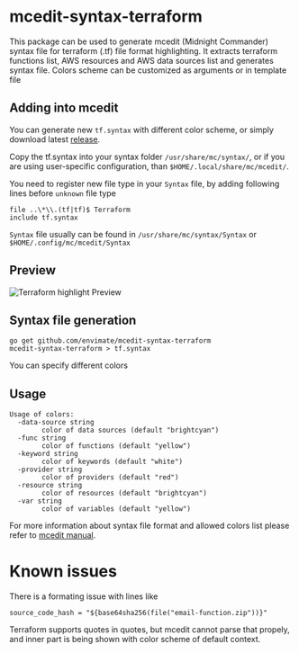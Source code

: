 # mcedit-syntax-terraform

This package can be used to generate mcedit (Midnight Commander) syntax file for terraform (.tf) file format highlighting.
It extracts terraform functions list, AWS resources and AWS data sources list and generates syntax file.
Colors scheme can be customized as arguments or in template file

## Adding into mcedit
You can generate new `tf.syntax` with different color scheme, or simply download latest [release](../../releases/download/v0.1/tf.syntax).

Copy the tf.syntax into your syntax folder `/usr/share/mc/syntax/`, or if you are using user-specific configuration, than `$HOME/.local/share/mc/mcedit/`.

You need to register new file type in your `Syntax` file, by adding following lines before `unknown` file type

    file ..\*\\.(tf|tf)$ Terraform
    include tf.syntax

`Syntax` file usually can be found in `/usr/share/mc/syntax/Syntax` or `$HOME/.config/mc/mcedit/Syntax`

## Preview

![Terraform highlight Preview](https://gist.githubusercontent.com/spirius/8cd532841e612c55deae244c7eef9180/raw/f8fbf7cf12d81a3daea555b339f8f40d3765ec1d/terraform-syntax-preview.png)

## Syntax file generation

    go get github.com/envimate/mcedit-syntax-terraform
    mcedit-syntax-terraform > tf.syntax

You can specify different colors

## Usage
```
Usage of colors:
  -data-source string
    	color of data sources (default "brightcyan")
  -func string
    	color of functions (default "yellow")
  -keyword string
    	color of keywords (default "white")
  -provider string
    	color of providers (default "red")
  -resource string
    	color of resources (default "brightcyan")
  -var string
    	color of variables (default "yellow")
```

For more information about syntax file format and allowed colors list please refer to [mcedit manual](http://linuxcommand.org/man_pages/mcedit1.html).

# Known issues
There is a formating issue with lines like

    source_code_hash = "${base64sha256(file("email-function.zip"))}"

Terraform supports quotes in quotes, but mcedit cannot parse that propely, and inner part is being shown with color scheme of default context.
